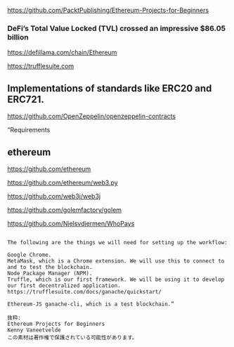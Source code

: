 https://github.com/PacktPublishing/Ethereum-Projects-for-Beginners

### DeFi’s Total Value Locked (TVL) crossed an impressive $86.05 billion 
https://defillama.com/chain/Ethereum

https://trufflesuite.com

## Implementations of standards like ERC20 and ERC721.
https://github.com/OpenZeppelin/openzeppelin-contracts

“Requirements
  
  ## ethereum
  https://github.com/ethereum
  
  https://github.com/ethereum/web3.py
  
  https://github.com/web3j/web3j
            
  https://github.com/golemfactory/golem
  
  
  https://github.com/Nielsvdiermen/WhoPays
  
 ```           
                
The following are the things we will need for setting up the workflow:

Google Chrome.
MetaMask, which is a Chrome extension. We will use this to connect to and to test the blockchain.
Node Package Manager (NPM).
Truffle, which is our first framework. We will be using it to develop our first decentralized application.
https://trufflesuite.com/docs/ganache/quickstart/

Ethereum-JS ganache-cli, which is a test blockchain.”

抜粋:
Ethereum Projects for Beginners
Kenny Vaneetvelde
この素材は著作権で保護されている可能性があります。
```
